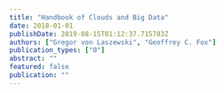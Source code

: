 ```yaml
---
title: "Handbook of Clouds and Big Data"
date: 2018-01-01
publishDate: 2019-08-15T01:12:37.715783Z
authors: ["Gregor von Laszewski", "Geoffrey C. Fox"]
publication_types: ["0"]
abstract: ""
featured: false
publication: ""
---
```


